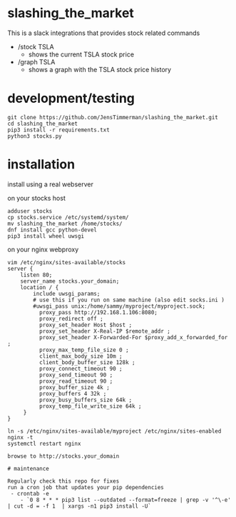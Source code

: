 # slashing_the_market

This is a slack integrations that provides stock related commands

 - /stock TSLA 
    - shows the current TSLA stock price
- /graph TSLA
   - shows a graph with the TSLA stock price history
   
# development/testing

```
git clone https://github.com/JensTimmerman/slashing_the_market.git
cd slashing_the_market
pip3 install -r requirements.txt
python3 stocks.py
```

# installation

install using a real webserver

on your stocks host
```
adduser stocks
cp stocks.service /etc/systemd/system/
mv slashing_the_market /home/stocks/
dnf install gcc python-devel
pip3 install wheel uwsgi
```
on your nginx webproxy
```
vim /etc/nginx/sites-available/stocks
server {
    listen 80;
    server_name stocks.your_domain;
    location / {
        include uwsgi_params;
        # use this if you run on same machine (also edit socks.ini )
        #uwsgi_pass unix:/home/sammy/myproject/myproject.sock;
          proxy_pass http://192.168.1.106:8080;
          proxy_redirect off ;
          proxy_set_header Host $host ;
          proxy_set_header X-Real-IP $remote_addr ;
          proxy_set_header X-Forwarded-For $proxy_add_x_forwarded_for ;
          proxy_max_temp_file_size 0 ; 
          client_max_body_size 10m ;
          client_body_buffer_size 128k ;
          proxy_connect_timeout 90 ;
          proxy_send_timeout 90 ;
          proxy_read_timeout 90 ;
          proxy_buffer_size 4k ;
          proxy_buffers 4 32k ;
          proxy_busy_buffers_size 64k ;
          proxy_temp_file_write_size 64k ;
     }
}

ln -s /etc/nginx/sites-available/myproject /etc/nginx/sites-enabled
nginx -t
systemctl restart nginx

browse to http://stocks.your_domain

# maintenance

Regularly check this repo for fixes
run a cron job that updates your pip dependencies 
 - crontab -e 
    - `0 8 * * * pip3 list --outdated --format=freeze | grep -v '^\-e' | cut -d = -f 1  | xargs -n1 pip3 install -U`
